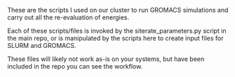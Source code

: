 These are the scripts I used on our cluster to run GROMACS simulations and carry out all the re-evaluation of energies.

Each of these scripts/files is invoked by the siterate\_parameters.py script in the main repo, or is manipulated by the scripts here to create input files for SLURM and GROMACS.

These files will likely not work as-is on your systems, but have been included in the repo you can see the workflow.
